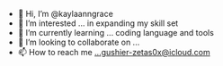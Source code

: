 - 👋 Hi, I’m @kaylaanngrace
- 👀 I’m interested ... in expanding my skill set
- 🌱 I’m currently learning ... coding language and tools
- 💞️ I’m looking to collaborate on ...
- 📫 How to reach me ...gushier-zetas0x@icloud.com

<!---
kaylaanngrace/kaylaanngrace is a ✨ special ✨ repository because its `README.md` (this file) appears on your GitHub profile.
You can click the Preview link to take a look at your changes.
--->
